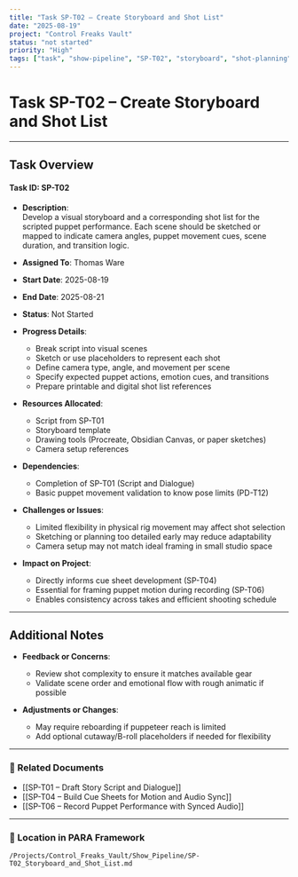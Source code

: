 ```yaml
---
title: "Task SP-T02 – Create Storyboard and Shot List"
date: "2025-08-19"
project: "Control Freaks Vault"
status: "not started"
priority: "High"
tags: ["task", "show-pipeline", "SP-T02", "storyboard", "shot-planning"]
---
```


# Task SP-T02 – Create Storyboard and Shot List

---

## Task Overview

#### Task ID: SP-T02

- **Description**:  
  Develop a visual storyboard and a corresponding shot list for the scripted puppet performance. Each scene should be sketched or mapped to indicate camera angles, puppet movement cues, scene duration, and transition logic.

- **Assigned To**: Thomas Ware

- **Start Date**: 2025-08-19  
- **End Date**: 2025-08-21

- **Status**: Not Started

- **Progress Details**:  
  - Break script into visual scenes  
  - Sketch or use placeholders to represent each shot  
  - Define camera type, angle, and movement per scene  
  - Specify expected puppet actions, emotion cues, and transitions  
  - Prepare printable and digital shot list references

- **Resources Allocated**:
  - Script from SP-T01  
  - Storyboard template  
  - Drawing tools (Procreate, Obsidian Canvas, or paper sketches)  
  - Camera setup references

- **Dependencies**:
  - Completion of SP-T01 (Script and Dialogue)  
  - Basic puppet movement validation to know pose limits (PD-T12)

- **Challenges or Issues**:
  - Limited flexibility in physical rig movement may affect shot selection  
  - Sketching or planning too detailed early may reduce adaptability  
  - Camera setup may not match ideal framing in small studio space

- **Impact on Project**:
  - Directly informs cue sheet development (SP-T04)  
  - Essential for framing puppet motion during recording (SP-T06)  
  - Enables consistency across takes and efficient shooting schedule

---

## Additional Notes

- **Feedback or Concerns**:
  - Review shot complexity to ensure it matches available gear  
  - Validate scene order and emotional flow with rough animatic if possible

- **Adjustments or Changes**:
  - May require reboarding if puppeteer reach is limited  
  - Add optional cutaway/B-roll placeholders if needed for flexibility

---

### 🔗 Related Documents

- [[SP-T01 – Draft Story Script and Dialogue]]  
- [[SP-T04 – Build Cue Sheets for Motion and Audio Sync]]  
- [[SP-T06 – Record Puppet Performance with Synced Audio]]

---

### 📁 Location in PARA Framework

`/Projects/Control_Freaks_Vault/Show_Pipeline/SP-T02_Storyboard_and_Shot_List.md`
